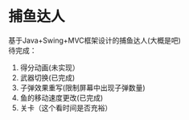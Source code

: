 # 捕鱼达人
基于Java+Swing+MVC框架设计的捕鱼达人(大概是吧)<br>
待完成：<br>
1. 得分动画(未实现）
2. 武器切换(已完成)
3. 子弹效果重写(限制屏幕中出现子弹数量)
4. 鱼的移动速度更改(已完成)
5. 关卡（这个看时间是否充裕）
